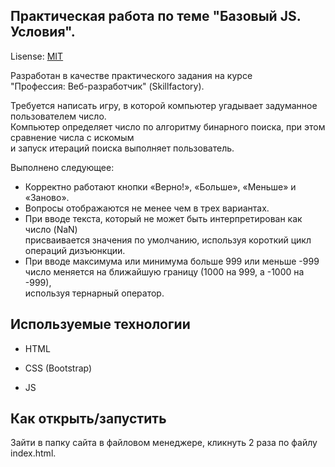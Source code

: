 ## Практическая работа по теме "Базовый JS. Условия".
Lisense: [MIT](lisence.md)

Разработан в качестве практического задания на курсе <br>
"Профессия: Веб-разработчик" (Skillfactory).<br>

Требуется написать игру, в которой компьютер угадывает задуманное пользователем число.<br>
Компьютер определяет число по алгоритму бинарного поиска, при этом сравнение числа с искомым <br> и запуск итераций поиска выполняет пользователь.

Выполнено следующее:
- Корректно работают кнопки «Верно!», «Больше», «Меньше» и «Заново».
- Вопросы отображаются не менее чем в трех вариантах. 
- При вводе текста, который не может быть интерпретирован как число (NaN)<br> присваивается значения по умолчанию, используя короткий цикл операций дизъюнкции.
- При вводе максимума или минимума больше 999 или меньше -999 <br> число меняется на ближайшую границу (1000 на 999, а -1000 на -999),<br> используя тернарный оператор.



## Используемые технологии


* HTML

* CSS (Bootstrap)

* JS


## Как открыть/запустить

Зайти в папку сайта в файловом менеджере, кликнуть 2 раза по файлу index.html.